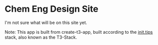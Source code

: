 # Chem Eng Design Site

I'm not sure what will be on this site yet.

Note: This app is built from create-t3-app, built according to the [init.tips](https://init.tips) stack, also known as the T3-Stack.
